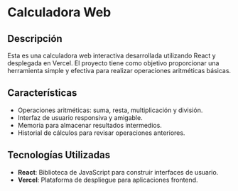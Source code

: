 # Calculadora Web

## Descripción
Esta es una calculadora web interactiva desarrollada utilizando React y desplegada en Vercel. El proyecto tiene como objetivo proporcionar una herramienta simple y efectiva para realizar operaciones aritméticas básicas.

## Características
- Operaciones aritméticas: suma, resta, multiplicación y división.
- Interfaz de usuario responsiva y amigable.
- Memoria para almacenar resultados intermedios.
- Historial de cálculos para revisar operaciones anteriores.

## Tecnologías Utilizadas
- **React**: Biblioteca de JavaScript para construir interfaces de usuario.
- **Vercel**: Plataforma de despliegue para aplicaciones frontend.

